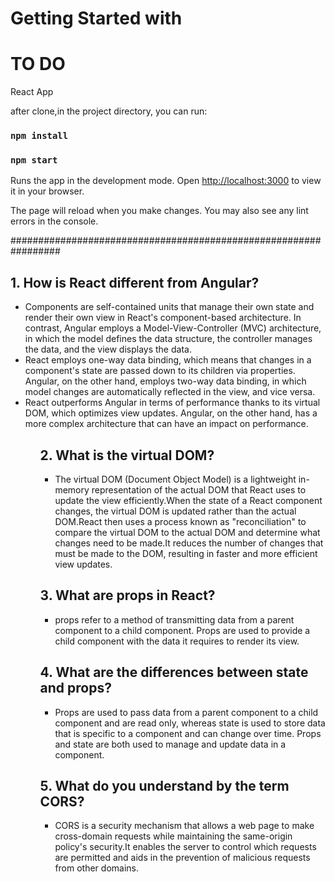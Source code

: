 # Getting Started with <h1>TO DO </h1> React App

after clone,in the project directory, you can run:

### `npm install`

### `npm start`

Runs the app in the development mode.
Open [http://localhost:3000](http://localhost:3000) to view it in your browser.

The page will reload when you make changes.
You may also see any lint errors in the console.

#################################################################

<h2>1. How is React different from Angular?</h2>
<ul>
<li>
Components are self-contained units that manage their own state and render their own view in React's component-based architecture. In contrast, Angular employs a Model-View-Controller (MVC) architecture, in which the model defines the data structure, the controller manages the data, and the view displays the data.
</li>
<li>
React employs one-way data binding, which means that changes in a component's state are passed down to its children via properties. Angular, on the other hand, employs two-way data binding, in which model changes are automatically reflected in the view, and vice versa.
</li>
<li>
React outperforms Angular in terms of performance thanks to its virtual DOM, which optimizes view updates. Angular, on the other hand, has a more complex architecture that can have an impact on performance.
</li>
<ul>
<h2>2. What is the virtual DOM?</h2>
<ul>
<li>
The virtual DOM (Document Object Model) is a lightweight in-memory representation of the actual DOM that React uses to update the view efficiently.When the state of a React component changes, the virtual DOM is updated rather than the actual DOM.React then uses a process known as "reconciliation" to compare the virtual DOM to the actual DOM and determine what changes need to be made.It reduces the number of changes that must be made to the DOM, resulting in faster and more efficient view updates. 
</li>
</ul>
<h2>3. What are props in React?</h2>
<ul>
<li>
props refer to a method of transmitting data from a parent component to a child component. Props are used to provide a child component with the data it requires to render its view.
</li>
</ul>
<h2>4. What are the differences between state and props?</h2>
<ul>
<li>
Props are used to pass data from a parent component to a child component and are read only, whereas state is used to store data that is specific to a component and can change over time. Props and state are both used to manage and update data in a component.
</li>
</ul>
<h2>5. What do you understand by the term CORS?</h2>
<ul>
<li>
CORS is a security mechanism that allows a web page to make cross-domain requests while maintaining the same-origin policy's security.It enables the server to control which requests are permitted and aids in the prevention of malicious requests from other domains.
</li>
</ul>
